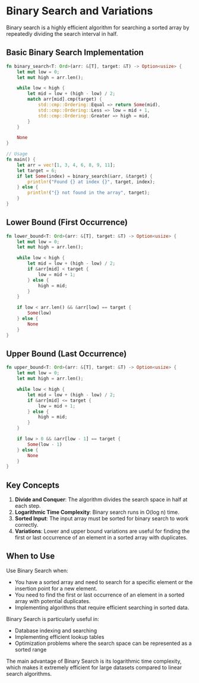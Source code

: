 # Binary Search and Variations

Binary search is a highly efficient algorithm for searching a sorted array by repeatedly dividing the search interval in half.

## Basic Binary Search Implementation

```rust
fn binary_search<T: Ord>(arr: &[T], target: &T) -> Option<usize> {
    let mut low = 0;
    let mut high = arr.len();

    while low < high {
        let mid = low + (high - low) / 2;
        match arr[mid].cmp(target) {
            std::cmp::Ordering::Equal => return Some(mid),
            std::cmp::Ordering::Less => low = mid + 1,
            std::cmp::Ordering::Greater => high = mid,
        }
    }

    None
}

// Usage
fn main() {
    let arr = vec![1, 3, 4, 6, 8, 9, 11];
    let target = 6;
    if let Some(index) = binary_search(&arr, &target) {
        println!("Found {} at index {}", target, index);
    } else {
        println!("{} not found in the array", target);
    }
}
```

## Lower Bound (First Occurrence)

```rust
fn lower_bound<T: Ord>(arr: &[T], target: &T) -> Option<usize> {
    let mut low = 0;
    let mut high = arr.len();

    while low < high {
        let mid = low + (high - low) / 2;
        if &arr[mid] < target {
            low = mid + 1;
        } else {
            high = mid;
        }
    }

    if low < arr.len() && &arr[low] == target {
        Some(low)
    } else {
        None
    }
}
```

## Upper Bound (Last Occurrence)

```rust
fn upper_bound<T: Ord>(arr: &[T], target: &T) -> Option<usize> {
    let mut low = 0;
    let mut high = arr.len();

    while low < high {
        let mid = low + (high - low) / 2;
        if &arr[mid] <= target {
            low = mid + 1;
        } else {
            high = mid;
        }
    }

    if low > 0 && &arr[low - 1] == target {
        Some(low - 1)
    } else {
        None
    }
}
```

## Key Concepts

1. **Divide and Conquer**: The algorithm divides the search space in half at each step.
2. **Logarithmic Time Complexity**: Binary search runs in O(log n) time.
3. **Sorted Input**: The input array must be sorted for binary search to work correctly.
4. **Variations**: Lower and upper bound variations are useful for finding the first or last occurrence of an element in a sorted array with duplicates.

## When to Use

Use Binary Search when:

- You have a sorted array and need to search for a specific element or the insertion point for a new element.
- You need to find the first or last occurrence of an element in a sorted array with potential duplicates.
- Implementing algorithms that require efficient searching in sorted data.

Binary Search is particularly useful in:

- Database indexing and searching
- Implementing efficient lookup tables
- Optimization problems where the search space can be represented as a sorted range

The main advantage of Binary Search is its logarithmic time complexity, which makes it extremely efficient for large datasets compared to linear search algorithms.
